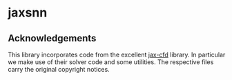 # jaxsnn



## Acknowledgements

This library incorporates code from the excellent [jax-cfd](https://github.com/google/jax-cfd) library. In particular we make use of their solver code and some utilities. The respective files carry the original copyright notices.